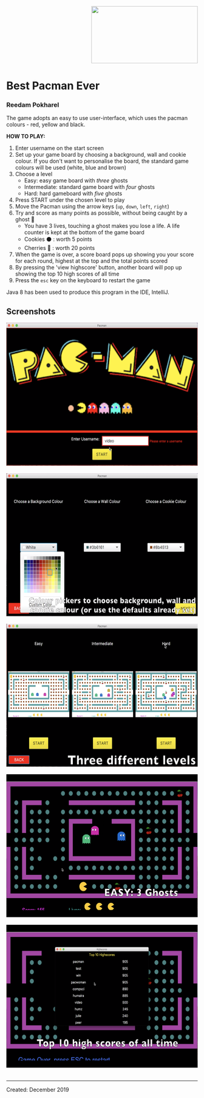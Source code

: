 <p align="right">
<img src="https://lh3.googleusercontent.com/O2_cG77yqFdq_eLvRkOVrP_htI02KQwjE8t61Y-YNsb-rRySpEF0d-3MOZb6SOrYqCyI" alt="" width=280 height=150>
</p>

# Best Pacman Ever
### Reedam Pokharel

The game adopts an easy to use user-interface, which uses the pacman colours - red, yellow and black.

**HOW TO PLAY:**
1. Enter username on the start screen
2. Set up your game board by choosing a background, wall and cookie colour. If you don't want to personalise the board, the standard game colours will be used (white, blue and brown)
3. Choose a level
    - Easy: easy game board with _three_ ghosts
    - Intermediate: standard game board with _four_ ghosts
    - Hard: hard gameboard with _five_ ghosts
4. Press START under the chosen level to play
5. Move the Pacman using the arrow keys (`up`, `down`, `left`, `right`)
6. Try and score as many points as possible, without being caught by a ghost :ghost:
    - You have 3 lives, touching a ghost makes you lose a life. A life counter is kept at the bottom of the game board
    - Cookies :black_circle: : worth 5 points
    - Cherries :cherries: :  worth 20 points
7. When the game is over, a score board pops up showing you your score for each round, highest at the top and the total points scored
8. By pressing the 'view highscore' button, another board will pop up showing the top 10 high scores of all time
9. Press the `esc` key on the keyboard to restart the game

Java 8 has been used to produce this program in the IDE, IntelliJ.

## Screenshots
<img src = "https://github.com/humaira99/Pacman/blob/master/Start.png?raw=true" width = "652px" height = "375px"><br><br>
<img src = "https://github.com/humaira99/Pacman/blob/master/Edit.png?raw=true" width = "652px" height = "375px"><br><br>
<img src = "https://github.com/humaira99/Pacman/blob/master/Levels.png?raw=true" width = "652px" height = "375px"><br><br>
<img src = "https://github.com/humaira99/Pacman/blob/master/Game.png?raw=true" width = "652px" height = "375px"><br><br>
<img src = "https://github.com/humaira99/Pacman/blob/master/Score.png?raw=true" width = "652px" height = "375px"><br><br>

--------------
Created: December 2019
